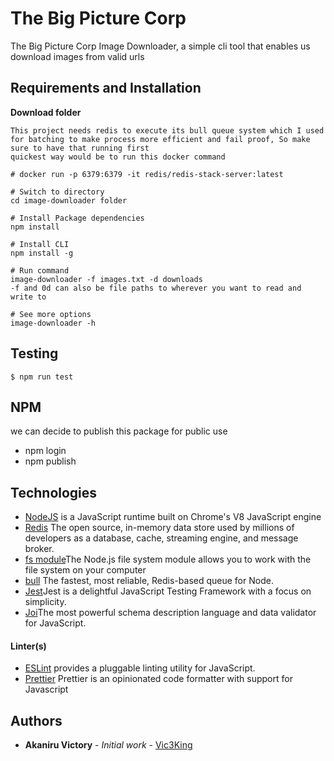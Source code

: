 # The Big Picture Corp

The Big Picture Corp Image Downloader, a simple cli tool that enables us download images from valid urls

## Requirements and Installation

**Download folder**

```
This project needs redis to execute its bull queue system which I used for batching to make process more efficient and fail proof, So make sure to have that running first
quickest way would be to run this docker command

# docker run -p 6379:6379 -it redis/redis-stack-server:latest

# Switch to directory
cd image-downloader folder

# Install Package dependencies
npm install

# Install CLI 
npm install -g

# Run command
image-downloader -f images.txt -d downloads
-f and 0d can also be file paths to wherever you want to read and write to

# See more options
image-downloader -h
```

## Testing

```
$ npm run test
```
## NPM
 we can decide to publish this package for public use
 - npm login
 - npm publish
  
## Technologies

- [NodeJS](http://nodejs.org/en) is a JavaScript runtime built on Chrome's V8 JavaScript engine
- [Redis](https://redis.io/) The open source, in-memory data store used by millions of developers as a database, cache, streaming engine, and message broker.
- [fs module](https://www.w3schools.com/nodejs/nodejs_filesystem.asp)The Node.js file system module allows you to work with the file system on your computer 
- [bull](https://github.com/OptimalBits/bull) The fastest, most reliable, Redis-based queue for Node.
- [Jest](https://jestjs.io/)Jest is a delightful JavaScript Testing Framework with a focus on simplicity.
- [Joi](https://www.npmjs.com/package/joi)The most powerful schema description language and data validator for JavaScript.
  
#### Linter(s)

- [ESLint](eslint.org) provides a pluggable linting utility for JavaScript.
- [Prettier](https://prettier.io) Prettier is an opinionated code formatter with support for Javascript

## Authors

- **Akaniru Victory** - _Initial work_ - [Vic3King](www.akaniruvictory.com)
